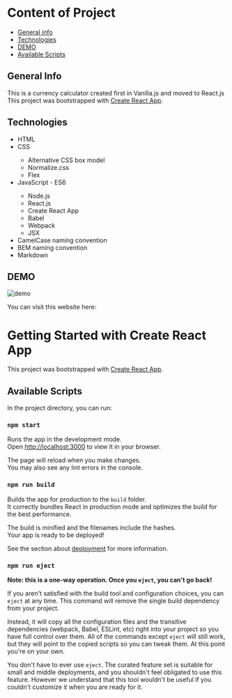 # Content of Project
* [General info](#general-info)
* [Technologies](#technologies)
* [DEMO](#DEMO)
* [Available Scripts](#available-scripts)

## General Info
This is a currency calculator created first in Vanilla.js and moved to React.js\
This project was bootstrapped with [Create React App](https://github.com/facebook/create-react-app).


## Technologies
<ul>
<li>HTML</li>
<li>CSS</li>
<ul>
<li>Alternative CSS box model</li>
<li>Normalize.css</li>
<li>Flex</li>
</ul>
<li>JavaScript - ES6</li>
<ul>
<li>Node.js</li>
<li>React.js</li>
<li>Create React App</li>
<li>Babel</li>
<li>Webpack</li>
<li>JSX</li>
</ul>
<li>CamelCase naming convention</li>
<li>BEM naming convention</li>
<li>Markdown</li>
</ul>

## DEMO
![demo](https://bartekkamela.github.io/currency-converter/images/demo.gif)

You can visit this website here:
# Getting Started with Create React App

This project was bootstrapped with [Create React App](https://github.com/facebook/create-react-app).

## Available Scripts

In the project directory, you can run:

### `npm start`

Runs the app in the development mode.\
Open [http://localhost:3000](http://localhost:3000) to view it in your browser.

The page will reload when you make changes.\
You may also see any lint errors in the console.

### `npm run build`

Builds the app for production to the `build` folder.\
It correctly bundles React in production mode and optimizes the build for the best performance.

The build is minified and the filenames include the hashes.\
Your app is ready to be deployed!

See the section about [deployment](https://facebook.github.io/create-react-app/docs/deployment) for more information.

### `npm run eject`

**Note: this is a one-way operation. Once you `eject`, you can't go back!**

If you aren't satisfied with the build tool and configuration choices, you can `eject` at any time. This command will remove the single build dependency from your project.

Instead, it will copy all the configuration files and the transitive dependencies (webpack, Babel, ESLint, etc) right into your project so you have full control over them. All of the commands except `eject` will still work, but they will point to the copied scripts so you can tweak them. At this point you're on your own.

You don't have to ever use `eject`. The curated feature set is suitable for small and middle deployments, and you shouldn't feel obligated to use this feature. However we understand that this tool wouldn't be useful if you couldn't customize it when you are ready for it.
